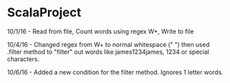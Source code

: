 # ScalaProject

10/1/16 - Read from file, Count words using regex W+, Write to file

10/4/16 - Changed regex from W+ to normal whitespace (" ") then used .filter method to "filter" out words like james1234james, 1234 or special characters.

10/6/16 - Added a new condition for the filter method. Ignores 1 letter words.
